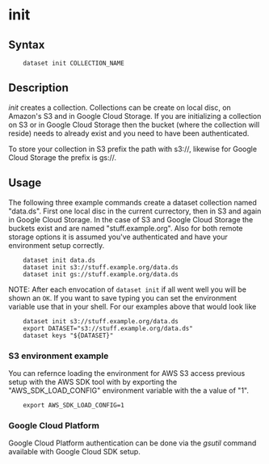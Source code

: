
# init

## Syntax

```
    dataset init COLLECTION_NAME
```

## Description

_init_ creates a collection. Collections can be create on local 
disc, on Amazon's S3 and in Google Cloud Storage. If you are 
initializing a collection on S3 or in Google Cloud Storage then 
the bucket (where the collection will reside) needs to already 
exist and you need to have been authenticated.

To store your collection in S3 prefix the path with s3://, likewise 
for Google Cloud Storage the prefix is gs://.

## Usage

The following three example commands create a dataset collection 
named "data.ds".  First one local disc in the current currectory, 
then in S3 and again in Google Cloud Storage. In the case of S3 
and Google Cloud Storage the buckets exist and are named 
"stuff.example.org". Also for both remote storage options it is 
assumed you've authenticated and have your environment setup 
correctly.

```
    dataset init data.ds
    dataset init s3://stuff.example.org/data.ds
    dataset init gs://stuff.example.org/data.ds
```

NOTE: After each envocation of `dataset init` if all went well 
you will be shown an `OK`. If you want to save typing you can 
set the environment variable use that in your shell.  For our examples above 
that would look like

```
    dataset init s3://stuff.example.org/data.ds
    export DATASET="s3://stuff.example.org/data.ds"
    dataset keys "${DATASET}"
```

### S3 environment example

You can refernce loading the environment for AWS S3 access 
previous setup with the AWS SDK tool with by exporting 
the "AWS_SDK_LOAD_CONFIG" environment variable with the a 
value of "1".

```shell
    export AWS_SDK_LOAD_CONFIG=1
```

### Google Cloud Platform

Google Cloud Platform authentication can be done via the _gsutil_ 
command available with Google Cloud SDK setup.

